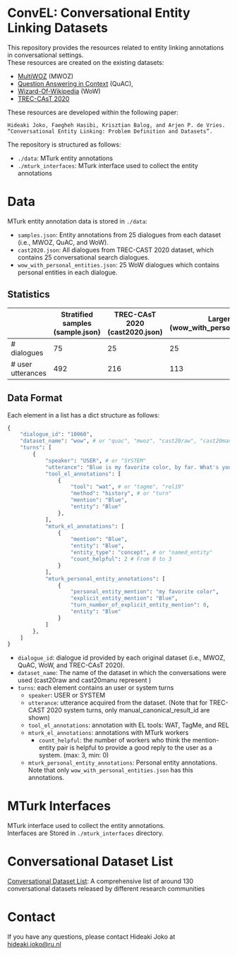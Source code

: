 ConvEL: Conversational Entity Linking Datasets
============

This repository provides the resources related to entity linking annotations in conversational settings.\
These resources are created on the existing datasets:
- [MultiWOZ](https://github.com/budzianowski/multiwoz) (MWOZ)
- [Question Answering in Context](https://quac.ai/) (QuAC), 
- [Wizard-Of-Wikipedia](https://parl.ai/projects/wizard_of_wikipedia/) (WoW)
- [TREC-CAsT 2020](https://github.com/daltonj/treccastweb)

These resources are developed within the following paper:

```
Hideaki Joko, Faegheh Hasibi, Krisztian Balog, and Arjen P. de Vries. “Conversational Entity Linking: Problem Definition and Datasets”.
```

The repository is structured as follows:
- `./data`: MTurk entity annotations
- `./mturk_interfaces`: MTurk interface used to collect the entity annotations

# Data
MTurk entity annotation data is stored in `./data`: 
- `samples.json`: Entity annotations from 25 dialogues from each dataset (i.e., MWOZ, QuAC, and WoW).
- `cast2020.json`: All dialogues from TREC-CAST 2020 dataset, which contains 25 conversational search dialogues.
- `wow_with_personal_entities.json`: 25 WoW dialogues which contains personal entities in each dialogue.

## Statistics

|                   | Stratified samples<br>(sample.json) | TREC-CAsT 2020<br>(cast2020.json) | Larger WoW<br>(wow_with_personal_entities.json) |
|-------------------|-------------------------------------|--------------------------------------------------|-----------------------------------------|
| # dialogues       | 75                                  | 25                                               | 25                                      |
| # user utterances | 492                                 | 216                                              | 113                                     |


## Data Format
Each element in a list has a dict structure as follows:

```py
{
    "dialogue_id": "10060",
    "dataset_name": "wow", # or "quac", "mwoz", "cast20raw", "cast20manu"
    "turns": [
        {
            "speaker": "USER", # or "SYSTEM"
            "utterance": "Blue is my favorite color, by far. What's yours?",
            "tool_el_annotations": [
                {
                    "tool": "wat", # or "tagme", "rel19"
                    "method": "history", # or "turn"
                    "mention": "Blue",
                    "entity": "Blue"
                },
            ],
            "mturk_el_annotations": [
                {
                    "mention": "Blue",
                    "entity": "Blue",
                    "entity_type": "concept", # or "named_entity"
                    "count_helpful": 2 # From 0 to 3
                }
            ],
            "mturk_personal_entity_annotations": [
                {
                    "personal_entity_mention": "my favorite color",
                    "explicit_entity_mention": "Blue",
                    "turn_number_of_explicit_entity_mention": 0,
                    "entity": "Blue"
                }
            ]
        },
    ]
}
```

- `dialogue_id`: dialogue id provided by each original dataset (i.e., MWOZ, QuAC, WoW, and TREC-CAsT 2020). 
- `dataset_name`: The name of the dataset in which the conversations were used (cast20raw and cast20manu represent )
- `turns`: each element contains an user or system turns
  - `speaker`: USER or SYSTEM
  - `utterance`: utterance acquired from the dataset. (Note that for TREC-CAST 2020 system turns, only manual_canonical_result_id are shown)
  - `tool_el_annotations`: annotation with EL tools: WAT, TagMe, and REL
  - `mturk_el_annotations`: annotations with MTurk workers
    - `count_helpful`: the number of workers who think the mention-entity pair is helpful to provide a good reply to the user as a system. (max: 3, min: 0)
  - `mturk_personal_entity_annotations`: Personal entity annotations. Note that only `wow_with_personal_entities.json` has this annotations.

# MTurk Interfaces

MTurk interface used to collect the entity annotations.\
Interfaces are Stored in `./mturk_interfaces` directory.

# Conversational Dataset List

[Conversational Dataset List](https://docs.google.com/spreadsheets/d/1N5_5gBKlGR-OrigRNct4jQ6iEqSycyqcoN61JpsHFDQ/edit?usp=sharing): A comprehensive list of around 130 conversational datasets released by different research communities

<!--# TBA
MTurk interface edit histories with the reasons why those interfaces needed to be modified (based on a pilot experiment on MTurk)-->

# Contact

If you have any questions, please contact Hideaki Joko at hideaki.joko@ru.nl
